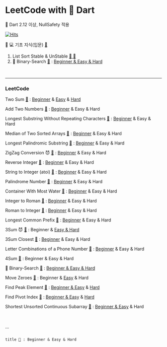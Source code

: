 # LeetCode with 🎯 Dart

🎯 Dart 2.12 이상, NullSafety 적용

[![Hits](https://hits.seeyoufarm.com/api/count/incr/badge.svg?url=https%3A%2F%2Fgithub.com%2Fdoyle-flutter/LeetCodeWithDart&count_bg=%2379C83D&title_bg=%23555555&icon=&icon_color=%23E7E7E7&title=hits&edge_flat=false)](https://hits.seeyoufarm.com)

💪 💻 기초 지식(입문) [🔗](https://github.com/doyle-flutter/LeetCodeWithDart/tree/main/00Study)
01. List Sort Stable & UnStable [🔗 🎯](https://github.com/doyle-flutter/LeetCodeWithDart/blob/main/00Study/01.ListSortStableUnStable/main.dart)
02. 📌 Binary-Search [🔗](https://leetcode.com/problems/binary-search/) : 
[Beginner & Easy & Hard](https://github.com/doyle-flutter/LeetCodeWithDart/blob/main/704Binary_Search/main.dart)

<br/>

-----

### LeetCode

Two Sum [🔗](https://leetcode.com/problems/two-sum/) : 
[Beginner](https://github.com/doyle-flutter/LeetCodeWithDart/blob/main/01TwoSum/beginner/main.dart)
& [Easy](https://github.com/doyle-flutter/LeetCodeWithDart/blob/main/01TwoSum/easy/main.dart) 
& [Hard](https://github.com/doyle-flutter/LeetCodeWithDart/blob/main/01TwoSum/hard/main.dart)

Add Two Numbers [🔗](https://leetcode.com/problems/add-two-numbers/) : 
[Beginner](https://github.com/doyle-flutter/LeetCodeWithDart/blob/main/02AddTwoNumbers/beginner/main.dart)
& Easy 
& Hard

Longest Substring Without Repeating Characters [🔗](https://leetcode.com/problems/longest-substring-without-repeating-characters/) : 
[Beginner](https://github.com/doyle-flutter/LeetCodeWithDart/blob/main/03LongestSubstringWithoutRepeatingCharacters/beginner/main.dart)
& Easy
& Hard

Median of Two Sorted Arrays [🔗](https://leetcode.com/problems/median-of-two-sorted-arrays/) : 
[Beginner](https://github.com/doyle-flutter/LeetCodeWithDart/blob/main/04MedianofTwoSortedArrays/beginner/main.dart)
& Easy
& Hard

Longest Palindromic Substring [🔗](https://leetcode.com/problems/longest-palindromic-substring/) : 
[Beginner](https://github.com/doyle-flutter/LeetCodeWithDart/blob/main/05LongestPalindromicSubstring/beginner/main.dart)
& Easy
& Hard

ZigZag Conversion 😈 [🔗](https://leetcode.com/problems/zigzag-conversion/) : 
[Beginner](https://github.com/doyle-flutter/LeetCodeWithDart/blob/main/06ZigZagConversion/beginner/main.dart)
& Easy
& Hard

Reverse Integer [🔗](https://leetcode.com/problems/reverse-integer/) : 
[Beginner](https://github.com/doyle-flutter/LeetCodeWithDart/blob/main/07ReverseInteger/B/main.dart)
& Easy
& Hard

String to Integer (atoi) [🔗](https://leetcode.com/problems/string-to-integer-atoi/) : 
[Beginner](https://github.com/doyle-flutter/LeetCodeWithDart/blob/main/08StringtoInteger(atoi)/B/main.dart)
& Easy
& Hard

Palindrome Number [🔗](https://leetcode.com/problems/palindrome-number/) : 
[Beginner](https://github.com/doyle-flutter/LeetCodeWithDart/blob/main/09PalindromeNumber/B/main.dart)
& Easy
& Hard

Container With Most Water [🔗](https://leetcode.com/problems/container-with-most-water/) : 
[Beginner](https://github.com/doyle-flutter/LeetCodeWithDart/blob/main/11ContainerWithMostWater/B/main.dart)
& Easy
& Hard

Integer to Roman [🔗](https://leetcode.com/problems/integer-to-roman/) : 
[Beginner](https://github.com/doyle-flutter/LeetCodeWithDart/blob/main/12IntegertoRoman/B/main.dart)
& Easy
& Hard

Roman to Integer [🔗](https://leetcode.com/problems/roman-to-integer/) : 
[Beginner](https://github.com/doyle-flutter/LeetCodeWithDart/blob/main/13RomantoInteger/B/main.dart)
& Easy
& Hard

Longest Common Prefix [🔗](https://leetcode.com/problems/longest-common-prefix/) : 
[Beginner](https://github.com/doyle-flutter/LeetCodeWithDart/blob/main/14LongestCommonPrefix/B/main.dart)
& Easy
& Hard

3Sum 😈 [🔗](https://leetcode.com/problems/3sum/) : 
Beginner
& [Easy & Hard](https://github.com/doyle-flutter/LeetCodeWithDart/blob/main/15_3Sum/EnH/main.dart)

3Sum Closest [🔗](https://leetcode.com/problems/3sum-closest/) : 
[Beginner](https://github.com/doyle-flutter/LeetCodeWithDart/blob/main/16_3SumClosest/B/main.dart)
& Easy
& Hard

Letter Combinations of a Phone Number [🔗](https://leetcode.com/problems/letter-combinations-of-a-phone-number/) : 
[Beginner](https://github.com/doyle-flutter/LeetCodeWithDart/blob/main/17LetterCombinationsOfAPhoneNumber/B/main.dart)
& Easy
& Hard

4Sum [🔗](https://leetcode.com/problems/4sum/) : 
Beginner
& Easy
& Hard

📌 Binary-Search [🔗](https://leetcode.com/problems/binary-search/) : 
[Beginner & Easy & Hard](https://github.com/doyle-flutter/LeetCodeWithDart/blob/main/704Binary_Search/main.dart)

Move Zeroes [🔗](https://leetcode.com/problems/move-zeroes/) : 
Beginner
& [Easy](https://github.com/doyle-flutter/LeetCodeWithDart/blob/main/283Move%20Zeroes/E/main.dart)
& Hard

Find Peak Element [🔗](https://leetcode.com/problems/find-peak-element/) : 
[Beginner & Easy](https://github.com/doyle-flutter/LeetCodeWithDart/blob/main/162FindPeakElement/E/main.dart)
& [Hard](https://github.com/doyle-flutter/LeetCodeWithDart/blob/main/162FindPeakElement/H/main.dart)

Find Pivot Index [🔗](https://leetcode.com/problems/find-pivot-index/) : 
[Beginner & Easy](https://github.com/doyle-flutter/LeetCodeWithDart/blob/main/724FindPivotIndex/B/main.dart)
& [Hard](https://github.com/doyle-flutter/LeetCodeWithDart/blob/main/724FindPivotIndex/H/main.dart)

Shortest Unsorted Continuous Subarray [🔗](https://leetcode.com/problems/shortest-unsorted-continuous-subarray/) : 
[Beginner & Easy](https://github.com/doyle-flutter/LeetCodeWithDart/blob/main/581ShortestUnsortedContinuousSubarray/BnE/main.dart)
& Hard

<br/>
<br/>
... 

<code>
  
title [🔗]() : 
Beginner
& Easy
& Hard
  
</code>
